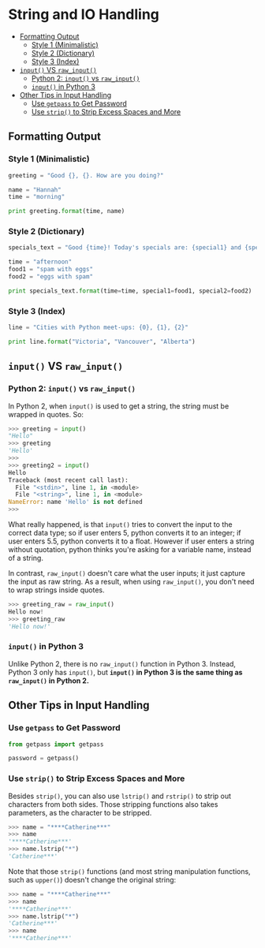 # String and IO Handling


* [Formatting Output](#formatting-output)
	* [Style 1 (Minimalistic)](#style-1-minimalistic)
	* [Style 2 (Dictionary)](#style-2-dictionary)
	* [Style 3 (Index)](#style-3-index)
* [`input()` VS `raw_input()`](#input-vs-raw_input)
	* [Python 2: `input()` vs `raw_input()`](#python-2-input-vs-raw_input)
	* [`input()` in Python 3](#input-in-python-3)
* [Other Tips in Input Handling](#other-tips-in-input-handling)
	* [Use `getpass` to Get Password](#use-getpass-to-get-password)
	* [Use `strip()` to Strip Excess Spaces and More](#use-strip-to-strip-excess-spaces-and-more)
    
## Formatting Output

### Style 1 (Minimalistic)
```python
greeting = "Good {}, {}. How are you doing?"

name = "Hannah"
time = "morning"

print greeting.format(time, name)
```

### Style 2 (Dictionary)
```python
specials_text = "Good {time}! Today's specials are: {special1} and {special2}."

time = "afternoon"
food1 = "spam with eggs"
food2 = "eggs with spam"

print specials_text.format(time=time, special1=food1, special2=food2)
```

### Style 3 (Index)
```python
line = "Cities with Python meet-ups: {0}, {1}, {2}"

print line.format("Victoria", "Vancouver", "Alberta")
```

## `input()` VS `raw_input()`

### Python 2: `input()` vs `raw_input()`

In Python 2, when `input()` is used to get a string, the string must be wrapped in quotes. So:

```python
>>> greeting = input()
"Hello"
>>> greeting
'Hello'
>>>
>>> greeting2 = input()
Hello
Traceback (most recent call last):
  File "<stdin>", line 1, in <module>
  File "<string>", line 1, in <module>
NameError: name 'Hello' is not defined
>>>
```

What really happened, is that `input()` tries to convert the input to the correct data type; so if user enters 5, python converts it to an integer; if user enters 5.5, python converts it to a float. However if user enters a string without quotation, python thinks you're asking for a variable name, instead of a string.

In contrast, `raw_input()` doesn't care what the user inputs; it just capture the input as raw string. As a result, when using `raw_input()`, you don't need to wrap strings inside quotes.

```python
>>> greeting_raw = raw_input()
Hello now!
>>> greeting_raw
'Hello now!'
```

### `input()` in Python 3
Unlike Python 2, there is no `raw_input()` function in Python 3. Instead, Python 3 only has `input()`, but **`input()` in Python 3 is the same thing as `raw_input()` in Python 2.**

## Other Tips in Input Handling

### Use `getpass` to Get Password

```python
from getpass import getpass

password = getpass()
```

### Use `strip()` to Strip Excess Spaces and More
Besides `strip()`, you can also use `lstrip()` and `rstrip()` to strip out characters from both sides. Those stripping functions also takes parameters, as the character to be stripped.

```python
>>> name = "****Catherine***"
>>> name
'****Catherine***'
>>> name.lstrip("*")
'Catherine***'
```

Note that those `strip()` functions (and most string manipulation functions, such as `upper()`) doesn't change the original string:

```python
>>> name = "****Catherine***"
>>> name
'****Catherine***'
>>> name.lstrip("*")
'Catherine***'
>>> name
'****Catherine***'
```

